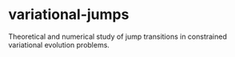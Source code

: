 # variational-jumps
Theoretical and numerical study of jump transitions in constrained variational evolution problems.
